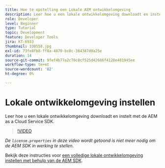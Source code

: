 ```yaml
---
title: Hoe te opstelling een Lokale AEM ontwikkelomgeving
description: Leer hoe u een lokale ontwikkelomgeving downloadt en instelt met de AEM as a Cloud Service SDK.
role: Developer
level: Beginner
type: Tutorial
topic: Development
feature: Developer Tools
jira: KT-6933
thumbnail: 330558.jpg
exl-id: 73fe8fb8-ff8a-4070-bc0c-384387d0a25e
duration: 14
source-git-commit: 9fef4b77a2c70c8cf525d42686f4120e481945ee
workflow-type: tm+mt
source-wordcount: '82'
ht-degree: 0%

---
```


# Lokale ontwikkelomgeving instellen

Leer hoe u een lokale ontwikkelomgeving downloadt en instelt met de AEM as a Cloud Service SDK.

>[!VIDEO](https://video.tv.adobe.com/v/330558?quality=12&learn=on)

_De `license.properties` in deze video wordt getoond is niet meer nodig om de AEM SDK in werking te stellen._

Bekijk deze instructies voor [een volledige lokale ontwikkelomgeving instellen met behulp van de AEM SDK](https://experienceleague.adobe.com/docs/experience-manager-learn/cloud-service/local-development-environment-set-up/overview.html).
